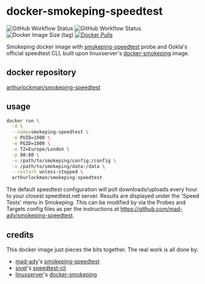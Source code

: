 # docker-smokeping-speedtest
![GitHub Workflow Status](https://img.shields.io/github/workflow/status/arthurlockman/docker-smokeping-speedtest/Master?label=build%20%28master%29)
![GitHub Workflow Status](https://img.shields.io/github/workflow/status/arthurlockman/docker-smokeping-speedtest/Daily?label=build%20%28nightly%29)
![Docker Image Size (tag)](https://img.shields.io/docker/image-size/arthurlockman/smokeping-speedtest/latest)
[![Docker Pulls](https://img.shields.io/docker/pulls/jwigley/smokeping-speedtest.svg)](https://hub.docker.com/r/arthurlockman/smokeping-speedtest/)

Smokeping docker image with [smokeping-speedtest](https://github.com/mad-ady/smokeping-speedtest) probe and Ookla's official speedtest CLI, built upon linuxserver's [docker-smokeping](https://github.com/linuxserver/docker-smokeping) image.

## docker repository

[arthurlockman/smokeping-speedtest](https://hub.docker.com/repository/docker/arthurlockman/smokeping-speedtest)

## usage

```bash
docker run \
  -d \
  --name=smokeping-speedtest \
  -e PUID=1000 \
  -e PGID=1000 \
  -e TZ=Europe/London \
  -p 80:80 \
  -v /path/to/smokeping/config:/config \
  -v /path/to/smokeping/data:/data \
  --restart unless-stopped \
  arthurlockman/smokeping-speedtest
```

The default speedtest configuration will poll downloads/uploads every hour to your closest speedtest.net server.
Results are displayed under the 'Speed Tests' menu in Smokeping.
This can be modified by via the Probes and Targets config files as per the instructions at https://github.com/mad-ady/smokeping-speedtest.

## credits

This docker image just pieces the bits together. The real work is all done by:
  - [mad-ady](https://github.com/mad-ady)'s [smokeping-speedtest](https://github.com/mad-ady/smokeping-speedtest)
  - [sivel](https://github.com/sivel)'s [speedtest-cli](https://github.com/sivel/speedtest-cli)
  - [linuxserver](https://github.com/linuxserver)'s [docker-smokeping](https://github.com/linuxserver/docker-smokeping)

